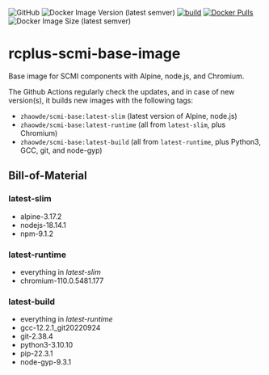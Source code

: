 ![GitHub](https://img.shields.io/github/license/ringier-data/rcplus-scmi-base-image)
![Docker Image Version (latest semver)](https://img.shields.io/docker/v/zhaowde/scmi-base?sort=semver)
[![build](https://github.com/ringier-data/rcplus-scmi-base-image/actions/workflows/auto-upgade.yml/badge.svg)](https://github.com/ringier-data/rcplus-scmi-base-image/actions/workflows/auto-upgade.yml)
[![Docker Pulls](https://img.shields.io/docker/pulls/zhaowde/scmi-base.svg)](https://hub.docker.com/r/zhaowde/scmi-base/)
![Docker Image Size (latest semver)](https://img.shields.io/docker/image-size/zhaowde/scmi-base?sort=semver)

# rcplus-scmi-base-image

Base image for SCMI components with Alpine, node.js, and Chromium.

The Github Actions regularly check the updates, and in case of new version(s), it builds new images with the following tags:

* `zhaowde/scmi-base:latest-slim` (latest version of Alpine, node.js)
* `zhaowde/scmi-base:latest-runtime` (all from `latest-slim`, plus Chromium)
* `zhaowde/scmi-base:latest-build` (all from `latest-runtime`, plus Python3, GCC, git, and node-gyp)

## Bill-of-Material

<!--- Do not manually modify anything below this line! --->
<!--- BOM-starts --->

### **latest-slim**

- alpine-3.17.2
- nodejs-18.14.1
- npm-9.1.2

### **latest-runtime**

- everything in _latest-slim_
- chromium-110.0.5481.177

### **latest-build**

- everything in _latest-runtime_
- gcc-12.2.1_git20220924
- git-2.38.4
- python3-3.10.10
- pip-22.3.1
- node-gyp-9.3.1
<!--- BOM-ends. Document ends here too --->
